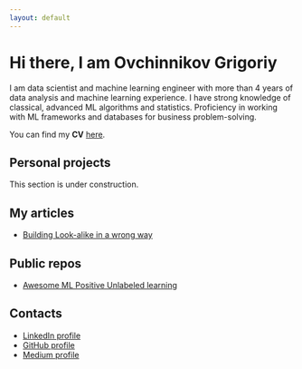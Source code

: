 ```yaml
---
layout: default
---
```


# Hi there, I am Ovchinnikov Grigoriy

I am data scientist and machine learning engineer with more than 4 years of data analysis and machine learning experience. I have strong knowledge of classical, advanced ML algorithms and statistics. Proficiency in working with ML frameworks and databases for business problem-solving. 

You can find my **CV** [here](./pages/cv.pdf).




## Personal projects

This section is under construction.


## My articles

* [Building Look-alike in a wrong way](https://medium.com/@ogowm/building-look-alike-in-a-wrong-way-4e9128195ada)

## Public repos
* [Awesome ML Positive Unlabeled learning](https://github.com/JointEntropy/awesome-ml-pu-learning)


## Contacts

* [LinkedIn profile](https://www.linkedin.com/in/grigoriy-o-a679501b5/)
* [GitHub profile](https://github.com/JointEntropy)
* [Medium profile](https://medium.com/@ogowm)
